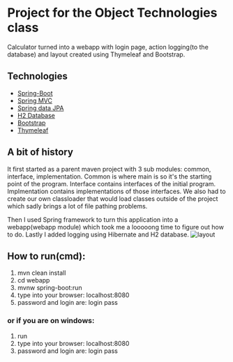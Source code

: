 # Project for the Object Technologies class
Calculator turned into a webapp with login page, action logging(to the 
database) and layout created using Thymeleaf and Bootstrap.
## Technologies
* [Spring-Boot](https://spring.io/projects/spring-boot)
* [Spring MVC](https://docs.spring.io/spring/docs/current/spring-framework-reference/web.html)
* [Spring data JPA](https://spring.io/projects/spring-data-jpa)
* [H2 Database](https://en.wikipedia.org/wiki/H2_(DBMS))
* [Bootstrap](https://getbootstrap.com/)
* [Thymeleaf](https://www.thymeleaf.org/)

## A bit of history
It first started as a parent maven project with 3 sub modules: common, interface, implementation. 
Common is where main is so it's the starting point of the program. 
Interface contains interfaces of the initial program. 
Implmentation contains implementations of those interfaces.
We also had to create our own classloader that would load classes 
outside of the project which sadly brings a lot of file pathing problems.

Then I used Spring framework to turn this application into a webapp(webapp module) which took me a 
looooong time to figure out how to do. Lastly I added logging using Hibernate and H2 database.
![layout](https://github.com/krzosa/project-for-object-technologies-class/blob/master/IMG.PNG)

## How to run(cmd):
1. mvn clean install
2. cd webapp
3. mvnw spring-boot:run
4. type into your browser: localhost:8080 
5. password and login are: login pass

### or if you are on windows:

1. run
1. type into your browser: localhost:8080 
1. password and login are: login pass
